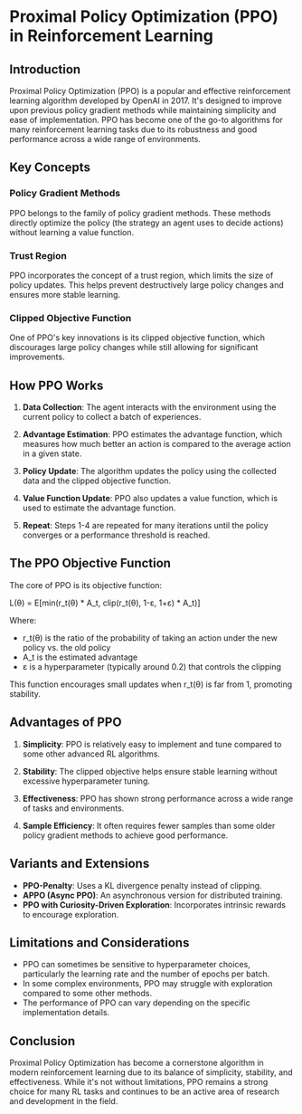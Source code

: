 # Proximal Policy Optimization (PPO) in Reinforcement Learning

## Introduction

Proximal Policy Optimization (PPO) is a popular and effective reinforcement learning algorithm developed by OpenAI in 2017. It's designed to improve upon previous policy gradient methods while maintaining simplicity and ease of implementation. PPO has become one of the go-to algorithms for many reinforcement learning tasks due to its robustness and good performance across a wide range of environments.

## Key Concepts

### Policy Gradient Methods

PPO belongs to the family of policy gradient methods. These methods directly optimize the policy (the strategy an agent uses to decide actions) without learning a value function.

### Trust Region

PPO incorporates the concept of a trust region, which limits the size of policy updates. This helps prevent destructively large policy changes and ensures more stable learning.

### Clipped Objective Function

One of PPO's key innovations is its clipped objective function, which discourages large policy changes while still allowing for significant improvements.

## How PPO Works

1. **Data Collection**: The agent interacts with the environment using the current policy to collect a batch of experiences.

2. **Advantage Estimation**: PPO estimates the advantage function, which measures how much better an action is compared to the average action in a given state.

3. **Policy Update**: The algorithm updates the policy using the collected data and the clipped objective function.

4. **Value Function Update**: PPO also updates a value function, which is used to estimate the advantage function.

5. **Repeat**: Steps 1-4 are repeated for many iterations until the policy converges or a performance threshold is reached.

## The PPO Objective Function

The core of PPO is its objective function:

L(θ) = E[min(r_t(θ) * A_t, clip(r_t(θ), 1-ε, 1+ε) * A_t)]

Where:
- r_t(θ) is the ratio of the probability of taking an action under the new policy vs. the old policy
- A_t is the estimated advantage
- ε is a hyperparameter (typically around 0.2) that controls the clipping

This function encourages small updates when r_t(θ) is far from 1, promoting stability.

## Advantages of PPO

1. **Simplicity**: PPO is relatively easy to implement and tune compared to some other advanced RL algorithms.

2. **Stability**: The clipped objective helps ensure stable learning without excessive hyperparameter tuning.

3. **Effectiveness**: PPO has shown strong performance across a wide range of tasks and environments.

4. **Sample Efficiency**: It often requires fewer samples than some older policy gradient methods to achieve good performance.

## Variants and Extensions

- **PPO-Penalty**: Uses a KL divergence penalty instead of clipping.
- **APPO (Async PPO)**: An asynchronous version for distributed training.
- **PPO with Curiosity-Driven Exploration**: Incorporates intrinsic rewards to encourage exploration.

## Limitations and Considerations

- PPO can sometimes be sensitive to hyperparameter choices, particularly the learning rate and the number of epochs per batch.
- In some complex environments, PPO may struggle with exploration compared to some other methods.
- The performance of PPO can vary depending on the specific implementation details.

## Conclusion

Proximal Policy Optimization has become a cornerstone algorithm in modern reinforcement learning due to its balance of simplicity, stability, and effectiveness. While it's not without limitations, PPO remains a strong choice for many RL tasks and continues to be an active area of research and development in the field.